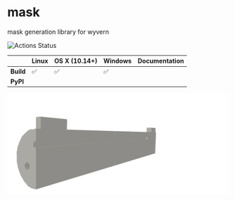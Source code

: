 # mask
mask generation library for wyvern 

![Actions Status](https://github.com/ly16302/mask/workflows/cibuildwheel/badge.svg)


|| **Linux** | **OS X (10.14+)** | **Windows** | **Documentation**|
|:------|:-----|:-----|:-----|:-----|
|**Build**| ✅ | ✅ | ✅ | 
|**PyPI**| |

![alt text](https://github.com/ly16302/mask/blob/main/_static/lamp_3.png?raw=true)
